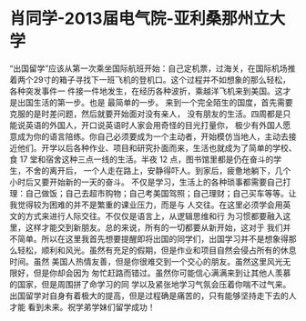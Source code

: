 # 肖同学-2013届电气院-亚利桑那州立大学

&#x20;   “出国留学”应该从第一次乘坐国际航班开始：自己定机票，过海关，在国际机场推着两个29寸的箱子寻找下一班飞机的登机口。这个过程并不如想象的那么轻松，各种突发事件一 件接一件地发生，在经历各种波折，乘越洋飞机来到美国。这才是出国生活的第一步。也是 最简单的一步。 来到一个完全陌生的国度，首先需要克服的是时差问题，然后就要开始面对没有亲人， 没有朋友的生活。四周都是只能说英语的外国人，开口说英语时人家会用奇怪的目光打量你， 极少有外国人愿意成为你的语言陪练。你自己必须要成为一个主动者，开始模仿当地人，主动去接近他们。开学以后各种作业、项目和研究扑面而来，生活也就成为了简单的学校、食 17 堂和宿舍这种三点一线的生活。半夜 12 点，图书馆里都是仍在奋斗的学生，不舍的离开后， 一个人走在路上，安静得吓人。到家后，疲惫地躺下，几个小时后又要开始新的一天的奋斗。 不仅是学习，生活上的各种琐事都需要自己打理：自己做饭；自己去超市购物；自己考美国驾照；自己理财；自己买车等等。让我觉得较为困难的并不是繁重的课业压力，而是与 人交往。在这里必须学会用英文的方式来进行人际交往。不仅仅是语言上，从逻辑思维和行 为习惯都要融入这里，这样才能交到新朋友。总的来说，所有的一切都要从新开始，这对于 我们并不简单。所以在这里我首先想要提醒即将出国的同学们，出国学习并不是想象得那么轻松，顺利和风光。虽然有充足的假期，但是作业和项目自然会侵占所有的休息时间。虽然 美国人热情友善，但是你很难交到一个交心的朋友。虽然这里风光无限好，但是你却会因为 匆忙赶路而错过。虽然你可能信心满满来到让其他人羡慕的国家，但是周围拼了命学习的同 学以及紧张地学习气氛会压着你喘不过气来。 出国留学对自身有着极大的提高，但是过程确是痛苦的，只有能够坚持走下去的人才能 看到未来。祝学弟学妹们留学成功！
